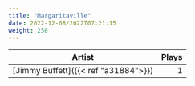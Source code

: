 ```yaml
---
title: "Margaritaville"
date: 2022-12-08/2022T07:21:15
weight: 258
---
```




 Artist | Plays 
----- | -----:
[Jimmy Buffett]({{< ref "a31884">}}) | 1
